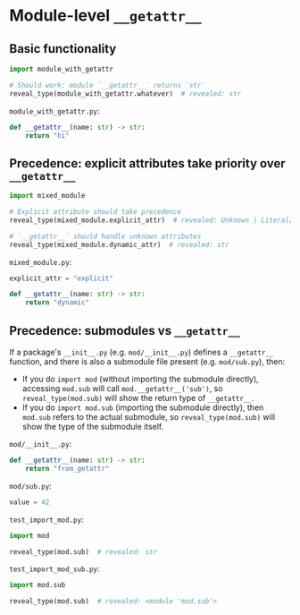 # Module-level `__getattr__`

## Basic functionality

```py
import module_with_getattr

# Should work: module `__getattr__` returns `str`
reveal_type(module_with_getattr.whatever)  # revealed: str
```

`module_with_getattr.py`:

```py
def __getattr__(name: str) -> str:
    return "hi"
```

## Precedence: explicit attributes take priority over `__getattr__`

```py
import mixed_module

# Explicit attribute should take precedence
reveal_type(mixed_module.explicit_attr)  # revealed: Unknown | Literal["explicit"]

# `__getattr__` should handle unknown attributes
reveal_type(mixed_module.dynamic_attr)  # revealed: str
```

`mixed_module.py`:

```py
explicit_attr = "explicit"

def __getattr__(name: str) -> str:
    return "dynamic"
```

## Precedence: submodules vs `__getattr__`

If a package's `__init__.py` (e.g. `mod/__init__.py`) defines a `__getattr__` function, and there is
also a submodule file present (e.g. `mod/sub.py`), then:

- If you do `import mod` (without importing the submodule directly), accessing `mod.sub` will call
    `mod.__getattr__('sub')`, so `reveal_type(mod.sub)` will show the return type of `__getattr__`.
- If you do `import mod.sub` (importing the submodule directly), then `mod.sub` refers to the actual
    submodule, so `reveal_type(mod.sub)` will show the type of the submodule itself.

`mod/__init__.py`:

```py
def __getattr__(name: str) -> str:
    return "from_getattr"
```

`mod/sub.py`:

```py
value = 42
```

`test_import_mod.py`:

```py
import mod

reveal_type(mod.sub)  # revealed: str
```

`test_import_mod_sub.py`:

```py
import mod.sub

reveal_type(mod.sub)  # revealed: <module 'mod.sub'>
```
